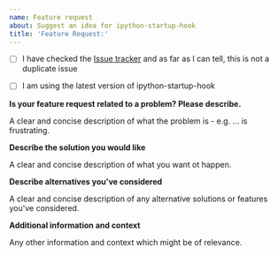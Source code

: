 ```yaml
---
name: Feature request
about: Suggest an idea for ipython-startup-hook
title: 'Feature Request:'
---
```


- [ ] I have checked the [Issue tracker](../issues) and as far as I can tell, this is not a duplicate issue
- [ ] I am using the latest version of ipython-startup-hook


**Is your feature request related to a problem?  Please describe.**

A clear and concise description of what the problem is - e.g. ... is frustrating.


**Describe the solution you would like**

A clear and concise description of what you want ot happen.


**Describe alternatives you've considered**

A clear and concise description of any alternative solutions or features you've considered.


**Additional information and context**

Any other information and context which might be of relevance.

